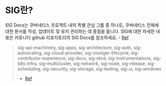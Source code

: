 # SIG란?

SIG Docs는 쿠버네티스 프로젝트 내의 특별 관심 그룹 중 하나로, 쿠버네티스 전체에 대한 문서를 작성, 업데이트 및 유지 관리하는 데 중점을 둡니다. SIG에 대한 자세한 내용은 커뮤니티 github 리포지토리의 SIG Docs를 참조하세요. - [Ref](https://kubernetes.io/docs/contribute/participate/)

> sig-api-machinery, sig-apps, sig-architecture, sig-auth, sig-autoscaling, sig-cloud-provider, sig-clustger-lifecycle, sig-contributor-experience, sig-docs, sig-etcd, sig-instrumentations, sig-k8s-infra, sig-multicluster, sig-network, sig-node, sig-release, sig-scheduling, sig-security, sig-storage, sig-testing, sig-ui, sig-windows
> - [Ref](https://github.com/kubernetes/community/tree/master)